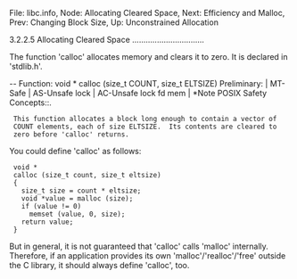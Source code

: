 File: libc.info,  Node: Allocating Cleared Space,  Next: Efficiency and Malloc,  Prev: Changing Block Size,  Up: Unconstrained Allocation

3.2.2.5 Allocating Cleared Space
................................

The function 'calloc' allocates memory and clears it to zero.  It is
declared in 'stdlib.h'.

 -- Function: void * calloc (size_t COUNT, size_t ELTSIZE)
     Preliminary: | MT-Safe | AS-Unsafe lock | AC-Unsafe lock fd mem |
     *Note POSIX Safety Concepts::.

     This function allocates a block long enough to contain a vector of
     COUNT elements, each of size ELTSIZE.  Its contents are cleared to
     zero before 'calloc' returns.

   You could define 'calloc' as follows:

     void *
     calloc (size_t count, size_t eltsize)
     {
       size_t size = count * eltsize;
       void *value = malloc (size);
       if (value != 0)
         memset (value, 0, size);
       return value;
     }

   But in general, it is not guaranteed that 'calloc' calls 'malloc'
internally.  Therefore, if an application provides its own
'malloc'/'realloc'/'free' outside the C library, it should always define
'calloc', too.

